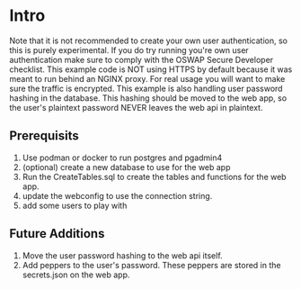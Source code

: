# Intro
Note that it is not recommended to create your own user authentication, so this is purely experimental. If you do try running you're own user authentication make sure to comply with the OSWAP Secure Developer checklist. This example code is NOT using HTTPS by default because it was meant to run behind an NGINX proxy. For real usage you will want to make sure the traffic is encrypted. This example is also handling user password hashing in the database. This hashing should be moved to the web app, so the user's plaintext password NEVER leaves the web api in plaintext. 

## Prerequisits
1. Use podman or docker to run postgres and pgadmin4
2. (optional) create a new database to use for the web app
3. Run the CreateTables.sql to create the tables and functions for the web app.
4. update the webconfig to use the connection string.
5. add some users to play with

## Future Additions
1. Move the user password hashing to the web api itself.
2. Add peppers to the user's password. These peppers are stored in the secrets.json on the web app.